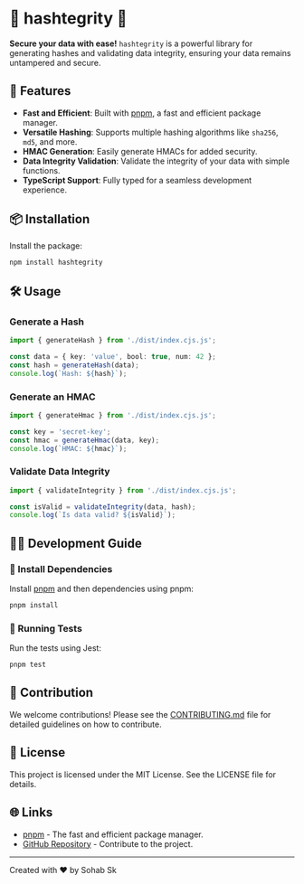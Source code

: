 # 🌟 hashtegrity 🌟

**Secure your data with ease!** `hashtegrity` is a powerful library for generating hashes and validating data integrity, ensuring your data remains untampered and secure.

## 🚀 Features

- **Fast and Efficient**: Built with [pnpm](https://pnpm.io/), a fast and efficient package manager.
- **Versatile Hashing**: Supports multiple hashing algorithms like `sha256`, `md5`, and more.
- **HMAC Generation**: Easily generate HMACs for added security.
- **Data Integrity Validation**: Validate the integrity of your data with simple functions.
- **TypeScript Support**: Fully typed for a seamless development experience.

## 📦 Installation

Install the package:

```bash
npm install hashtegrity
```

## 🛠️ Usage

### Generate a Hash

```typescript
import { generateHash } from './dist/index.cjs.js';

const data = { key: 'value', bool: true, num: 42 };
const hash = generateHash(data);
console.log(`Hash: ${hash}`);
```

### Generate an HMAC

```typescript
import { generateHmac } from './dist/index.cjs.js';

const key = 'secret-key';
const hmac = generateHmac(data, key);
console.log(`HMAC: ${hmac}`);
```

### Validate Data Integrity

```typescript
import { validateIntegrity } from './dist/index.cjs.js';

const isValid = validateIntegrity(data, hash);
console.log(`Is data valid? ${isValid}`);
```

## 🧑‍💻 Development Guide

### 🤖 Install Dependencies

Install [pnpm](https://pnpm.io/) and then dependencies using pnpm:

```bash
pnpm install
```

### 🧪 Running Tests

Run the tests using Jest:

```bash
pnpm test
```

## 🤝 Contribution

We welcome contributions! Please see the [CONTRIBUTING.md](https://github.com/ITZSHOAIB/hashtegrity/blob/main/CONTRIBUTING.md) file for detailed guidelines on how to contribute.


## 📜 License

This project is licensed under the MIT License. See the LICENSE file for details.

## 🌐 Links

- [pnpm](https://pnpm.io) - The fast and efficient package manager.
- [GitHub Repository](https://github.com/ITZSHOAIB/hashtegrity) - Contribute to the project.

---

Created with ❤️ by Sohab Sk
